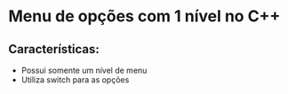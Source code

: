 # Menu de opções com 1 nível no C++

## Características:<br>
- Possui somente um nível de menu<br>
- Utiliza switch para as opções<br>